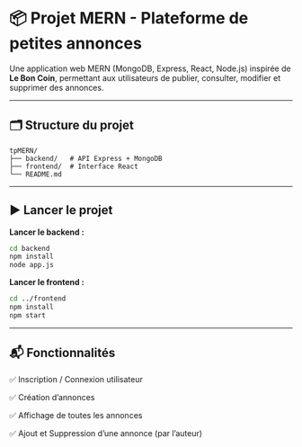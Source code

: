 # 📦 Projet MERN - Plateforme de petites annonces

Une application web MERN (MongoDB, Express, React, Node.js) inspirée de **Le Bon Coin**, permettant aux utilisateurs de publier, consulter, modifier et supprimer des annonces.

---

## 🗂️ Structure du projet

```
tpMERN/
├── backend/   # API Express + MongoDB
├── frontend/  # Interface React
└── README.md
```

---

## ▶️ Lancer le projet

**Lancer le backend :**

```bash
cd backend
npm install
node app.js
```

**Lancer le frontend :**

```bash
cd ../frontend
npm install
npm start
```

---

## 📬 Fonctionnalités
✅ Inscription / Connexion utilisateur

✅ Création d’annonces

✅ Affichage de toutes les annonces

✅ Ajout et Suppression d’une annonce (par l’auteur)

